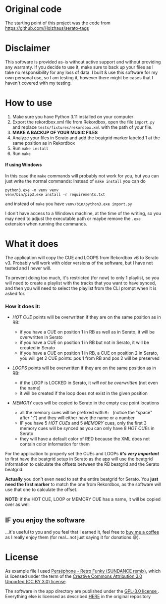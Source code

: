 # Original code
The starting point of this project was the code from https://github.com/Holzhaus/serato-tags

# Disclaimer
This software is provided as-is without active support and without providing any warranty. If you decide to
use it, make sure to back up your files as I take no responsibility for any loss of data. I built & use this software
for my own personal use, so I am testing it, however there might be cases that I haven't covered with my testing.

# How to use
1. Make sure you have Python 3.11 installed on your computer
2. Export the rekordbox.xml file from Rekordbox, open the file `import.py` and replace `tests/fixtures/rekordbox.xml` with the path of your file.
3. **MAKE A BACKUP OF YOUR MUSIC FILES**
4. Analyze your files in Serato and add the beatgrid marker labeled 1 at the same position as in Rekordbox
5. Run `make install`
6. Run `make`

#### If using Windows
In this case the `make` commands will probably not work for you, but you can just write the normal commands:
Instead of `make install` you can do
```
python3.exe -m venv venv
venv/bin/pip3.exe install -r requirements.txt
```
and instead of `make` you have `venv/bin/python3.exe import.py`

I don't have access to a Windows machine, at the time of the writing, so you may need to adjust the executable path or maybe remove the `.exe` extension when running the commands.

# What it does
The application will copy the CUE and LOOPS from Rekordbox v6 to Serato v3.
Probably will work with older versions of the software, but I have not tested and I never will.

To prevent doing too much, it's restricted (for now) to only 1 playlist, so you will need to create a playlist with the
tracks that you want to have synced, and then you will need to select the playlist from the CLI prompt when it is asked for.

### How it does it:
* _HOT CUE_ points will be overwritten if they are on the same position as in RB:
  * if you have a CUE on position 1 in RB as well as in Serato, it will be overwritten in Serato
  * if you have a CUE on position 1 in RB but not in Serato, it will be created in Serato
  * if you have a CUE on position 1 in RB, a CUE on position 2 in Serato, you will get 2 CUE points: pos 1 from RB and pos 2 will be preserved

* _LOOPS_ points will be overwritten if they are on the same position as in RB:
  * if the LOOP is LOCKED in Serato, it _will not be overwritten_ (not even the name)
  * it will be created if the loop does not exist in the given position

* _MEMORY_ cues will be copied to Serato in the empty cue point locations
  * all the memory cues will be prefixed with `M: ` (notice the "space" after ":") and they will either have the name or a number
  * IF you have 5 *HOT CUE*s and 5 _MEMORY_ cues, only the first 3 memory cues will be synced as you can only have 8 *HOT CUE*s in Serato
  * they will have a default color of RED because the XML does not contain color information for them

For the application to properly set the CUEs and LOOPs ***it's very important*** to first have the beatgrid setup in Serato
as the app will use the beatgrid information to calculate the offsets between the RB beatgrid and the Serato beatgrid.

**Actually** you don't even need to set the entire beatgrid for Serato. You **just need the first marker** to match the
one from Rekordbox, as the software will use that one to calculate the offset.

**NOTE:** if the HOT CUE, LOOP or MEMORY CUE has a name, it will be copied over as well

## IF you enjoy the software
...it's useful to you and you feel that I earned it, feel free to [buy me a coffee](https://www.buymeacoffee.com/qj2rcyvc5wM) as I really enjoy them (for real...not just saying it for donations 😅).

# License

As example file I used [Perséphone - Retro Funky (SUNDANCE remix)](https://soundcloud.com/sundancemusic/pers-phone-retro-funky), 
which is licensed under the term of the [Creative Commons Attribution 3.0 Unported (CC BY 3.0) license](https://creativecommons.org/licenses/by/3.0/).

The software in the app directory are published under the [GPL-3.0 license ](LICENSE).
Everything else is licensed as described [HERE](https://github.com/Holzhaus/serato-tags#license) in the original repository
